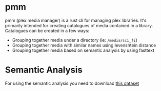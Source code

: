 # pmm

pmm (plex media manager) is a rust cli for managing plex libraries. It's primarily intended for creating catalogues of media contained in a library. Catalogues can be created in a few ways:

* Grouping together media under a directory (ie: `/media/sci_fi`)
* Grouping together media with similar names using levenshtein distance
* Grouping together media based on semantic analysis by using fasttext


# Semantic Analysis

For using the semantic analysis you need to download [this dataset](https://fasttext.cc/docs/en/crawl-vectors.html)